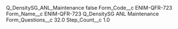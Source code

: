 <?xml version="1.0" encoding="UTF-8"?>
<CustomMetadata xmlns="http://soap.sforce.com/2006/04/metadata" xmlns:xsi="http://www.w3.org/2001/XMLSchema-instance" xmlns:xsd="http://www.w3.org/2001/XMLSchema">
    <label>Q_DensitySG_ANL_Maintenance</label>
    <protected>false</protected>
    <values>
        <field>Form_Code__c</field>
        <value xsi:type="xsd:string">ENIM-QFR-723</value>
    </values>
    <values>
        <field>Form_Name__c</field>
        <value xsi:type="xsd:string">ENIM-QFR-723 Q_DensitySG ANL Maintenance</value>
    </values>
    <values>
        <field>Form_Questions__c</field>
        <value xsi:type="xsd:double">32.0</value>
    </values>
    <values>
        <field>Step_Count__c</field>
        <value xsi:type="xsd:double">1.0</value>
    </values>
</CustomMetadata>

